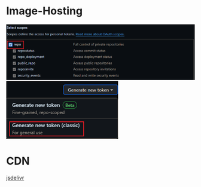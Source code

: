 # Image-Hosting
![CREAT](https://raw.githubusercontent.com/Celormy/Image-Hosting/main/img/20240518175600.png)
![TOKEN](https://raw.githubusercontent.com/Celormy/Image-Hosting/main/img/20240518175550.png)
# CDN
[jsdelivr](https://www.jsdelivr.com/)
